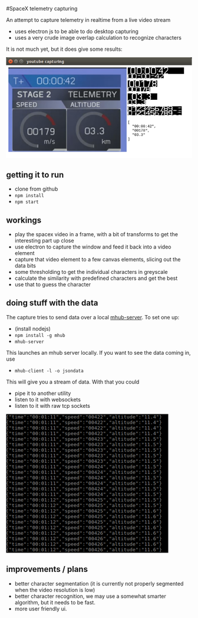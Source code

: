 #SpaceX telemetry capturing

An attempt to capture telemetry in realtime from a live video stream

- uses electron js to be able to do desktop capturing
- uses a very crude image overlap calculation to recognize characters

It is not much yet, but it does give some results:

![example.png](example.png)

## getting it to run

- clone from github
- `npm install`
- `npm start`

## workings

- play the spacex video in a frame, with a bit of transforms to get the interesting part up close
- use electron to capture the window and feed it back into a video element
- capture that video element to a few canvas elements, slicing out the data bits
- some thresholding to get the individual characters in greyscale
- calculate the similarity with predefined characters and get the best
- use that to guess the character

## doing stuff with the data

The capture tries to send data over a local [mhub-server](https://github.com/poelstra/mhub). To set one up:

- (install nodejs)
- `npm install -g mhub`
- `mhub-server`

This launches an mhub server locally. If you want to see the data coming in, use

- `mhub-client -l -o jsondata`

This will give you a stream of data. With that you could

- pipe it to another utility
- listen to it with websockets
- listen to it with raw tcp sockets

![mhub-output](mhub-output.png)

## improvements / plans

- better character segmentation (it is currently not properly segmented when the video resolution is low)
- better character recognition, we may use a somewhat smarter algorithm, but it needs to be fast.
- more user friendly ui.